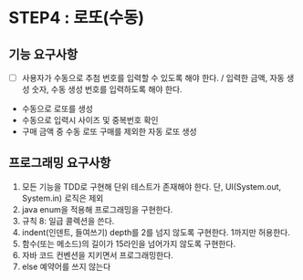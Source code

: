 # STEP4 : 로또(수동)

## 기능 요구사항
- [ ] 사용자가 수동으로 추첨 번호를 입력할 수 있도록 해야 한다. / 입력한 금액, 자동 생성 숫자, 수동 생성 번호를 입력하도록 해야 한다.
- 수동으로 로또를 생성
- 수동으로 입력시 사이즈 및 중복번호 확인
- 구매 금액 중 수동 로또 구매를 제외한 자동 로또 생성

## 프로그래밍 요구사항
1. 모든 기능을 TDD로 구현해 단위 테스트가 존재해야 한다. 단, UI(System.out, System.in) 로직은 제외 
2. java enum을 적용해 프로그래밍을 구현한다. 
3. 규칙 8: 일급 콜렉션을 쓴다. 
4. indent(인덴트, 들여쓰기) depth를 2를 넘지 않도록 구현한다. 1까지만 허용한다. 
5. 함수(또는 메소드)의 길이가 15라인을 넘어가지 않도록 구현한다. 
6. 자바 코드 컨벤션을 지키면서 프로그래밍한다. 
7. else 예약어를 쓰지 않는다